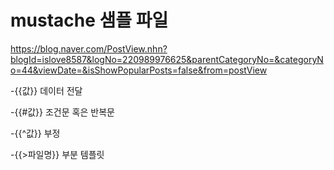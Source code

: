 # mustache 샘플 파일

https://blog.naver.com/PostView.nhn?blogId=islove8587&logNo=220989976625&parentCategoryNo=&categoryNo=44&viewDate=&isShowPopularPosts=false&from=postView

-{{값}} 데이터 전달

-{{#값}} 조건문 혹은 반복문

-{{^값}} 부정 

-{{>파일명}} 부분 템플릿